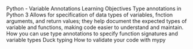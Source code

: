 Python - Variable Annotations
Learning Objectives
Type annotations in Python 3
Allows for specification of data types of variables, fnction arguments, and return values; they help document the expected types of variable and functions, making code easier to understand and maintain.
How you can use type annotations to specify function signatures and variable types
Duck typing
How to validate your code with mypy
